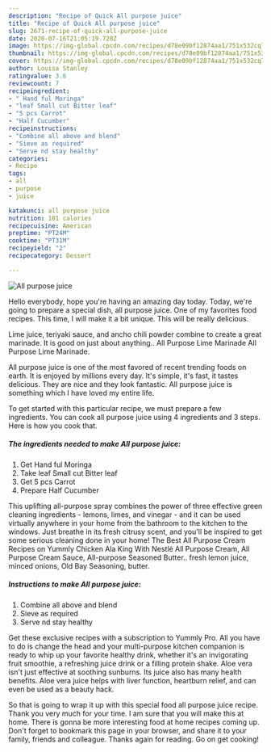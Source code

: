 ```yaml
---
description: "Recipe of Quick All purpose juice"
title: "Recipe of Quick All purpose juice"
slug: 2671-recipe-of-quick-all-purpose-juice
date: 2020-07-16T21:05:19.720Z
image: https://img-global.cpcdn.com/recipes/d78e09bf12874aa1/751x532cq70/all-purpose-juice-recipe-main-photo.jpg
thumbnail: https://img-global.cpcdn.com/recipes/d78e09bf12874aa1/751x532cq70/all-purpose-juice-recipe-main-photo.jpg
cover: https://img-global.cpcdn.com/recipes/d78e09bf12874aa1/751x532cq70/all-purpose-juice-recipe-main-photo.jpg
author: Louisa Stanley
ratingvalue: 3.6
reviewcount: 7
recipeingredient:
- " Hand ful Moringa"
- "leaf Small cut Bitter leaf"
- "5 pcs Carrot"
- "Half Cucumber"
recipeinstructions:
- "Combine all above and blend"
- "Sieve as required"
- "Serve nd stay healthy"
categories:
- Recipe
tags:
- all
- purpose
- juice

katakunci: all purpose juice 
nutrition: 101 calories
recipecuisine: American
preptime: "PT24M"
cooktime: "PT31M"
recipeyield: "2"
recipecategory: Dessert

---
```



![All purpose juice](https://img-global.cpcdn.com/recipes/d78e09bf12874aa1/751x532cq70/all-purpose-juice-recipe-main-photo.jpg)

Hello everybody, hope you're having an amazing day today. Today, we're going to prepare a special dish, all purpose juice. One of my favorites food recipes. This time, I will make it a bit unique. This will be really delicious.

Lime juice, teriyaki sauce, and ancho chili powder combine to create a great marinade. It is good on just about anything.. All Purpose Lime Marinade All Purpose Lime Marinade.

All purpose juice is one of the most favored of recent trending foods on earth. It is enjoyed by millions every day. It's simple, it's fast, it tastes delicious. They are nice and they look fantastic. All purpose juice is something which I have loved my entire life.


To get started with this particular recipe, we must prepare a few ingredients. You can cook all purpose juice using 4 ingredients and 3 steps. Here is how you cook that.

<!--inarticleads1-->

##### The ingredients needed to make All purpose juice:

1. Get  Hand ful Moringa
1. Take leaf Small cut Bitter leaf
1. Get 5 pcs Carrot
1. Prepare Half Cucumber


This uplifting all-purpose spray combines the power of three effective green cleaning ingredients - lemons, limes, and vinegar - and it can be used virtually anywhere in your home from the bathroom to the kitchen to the windows. Just breathe in its fresh citrusy scent, and you&#39;ll be inspired to get some serious cleaning done in your home! The Best All Purpose Cream Recipes on Yummly Chicken Ala King With Nestlé All Purpose Cream, All Purpose Cream Sauce, All-purpose Seasoned Butter.. fresh lemon juice, minced onions, Old Bay Seasoning, butter. 

<!--inarticleads2-->

##### Instructions to make All purpose juice:

1. Combine all above and blend
1. Sieve as required
1. Serve nd stay healthy


Get these exclusive recipes with a subscription to Yummly Pro. All you have to do is change the head and your multi-purpose kitchen companion is ready to whip up your favorite healthy drink, whether it&#39;s an invigorating fruit smoothie, a refreshing juice drink or a filling protein shake. Aloe vera isn&#39;t just effective at soothing sunburns. Its juice also has many health benefits. Aloe vera juice helps with liver function, heartburn relief, and can even be used as a beauty hack. 

So that is going to wrap it up with this special food all purpose juice recipe. Thank you very much for your time. I am sure that you will make this at home. There is gonna be more interesting food at home recipes coming up. Don't forget to bookmark this page in your browser, and share it to your family, friends and colleague. Thanks again for reading. Go on get cooking!
